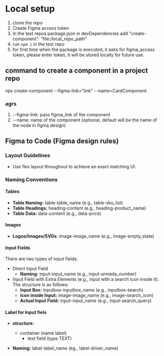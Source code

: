 # Local setup

1. clone the repo
2. Create Figma access token
3. In the test repos package.json in devDependencies add "create-component": "file:/local_repo_path"
4. run `npm i` in the test repo
5. for first time when the package is executed, it asks for figma_access token, please enter token, it will be stored locally for future use.

## command to create a component in a project repo

npx create-component --figma-link="link" --name=CardComponent

### agrs

1. --figma-link: pass figma_link of the component
2. --name: name of the component (optional, default will be the name of the node in figma design)

## Figma to Code (Figma design rules)

### Layout Guidelines

- Use flex layout throughout to achieve an exact matching UI.

### Naming Conventions

#### Tables

- **Table Naming:** table-table_name (e.g., table-sku_list)
- **Table Headings:** heading-content (e.g., heading-product_name)
- **Table Data:** data-content (e.g., data-price)

#### Images

- **Logos/Images/SVGs**: image-image_name (e.g., image-empty_state)

#### Input Fields

There are two types of input fields:

- Direct Input Field
  - **Naming:** input-input_name (e.g., input-armada_number)
- Input Field with Extra Elements (e.g., input with a search icon inside it). The structure is as follows:
  - **Input Box:** inputbox-inputbox_name (e.g., inputbox-search)
  - **Icon inside Input:** image-image_name (e.g., image-search_icon)
  - **Actual Input Field:** input-input_name (e.g., input-search_query)

#### Label for Input fiels

- **structure:**

  - container (name label)
    - text field (type TEXT)

- **Naming:** label-label_name (eg., label-driver_name)
